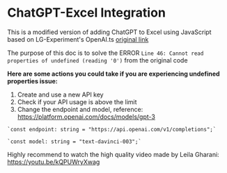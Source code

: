 # ChatGPT-Excel Integration
This is a modified version of adding ChatGPT to Excel using JavaScript based on LG-Experiment's OpenAI.ts
[original link](https://github.com/LG-Experiment/Scripts/tree/main/OpenAI%20in%20Excel%20Script)

The purpose of this doc is to solve the ERROR `Line 46: Cannot read properties of undefined (reading '0')` from the original code

  **Here are some actions you could take if you are experiencing undefined properties issue:**
  
  1. Create and use a new API key
  2. Check if your API usage is above the limit
  3. Change the endpoint and model, reference: https://platform.openai.com/docs/models/gpt-3
    
    `const endpoint: string = "https://api.openai.com/v1/completions";`
    
    `const model: string = "text-davinci-003";`
  

Highly recommend to watch the high quality video made by Leila Gharani: https://youtu.be/kQPUWryXwag
